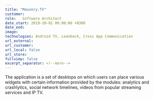 ```yaml
---
title: "Masonry.TV"
customer:
role:	Software Architect
date_start: 2019-10-01 00:00:00 +0300
date_end:
image: 
technologies: Android TV, Leanback, Cross App Communication
url_external: 
url_customer:
url_local: false
url_store: 
fullview: false
excerpt_separator: <!--more-->
---
```

The application is a set of desktops on which users can place various widgets with certain information provided by the modules: analytics and crashlytics, social network timelines, videos from popular streaming services and IP TV.